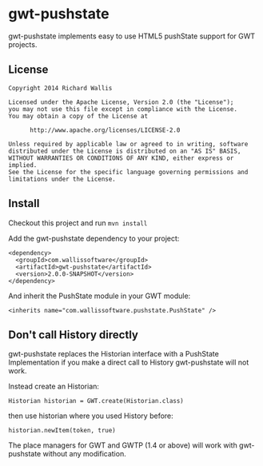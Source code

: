 # gwt-pushstate

gwt-pushstate implements easy to use HTML5 pushState support for GWT projects.


## License

    Copyright 2014 Richard Wallis
    
    Licensed under the Apache License, Version 2.0 (the "License");
    you may not use this file except in compliance with the License.
    You may obtain a copy of the License at
    
          http://www.apache.org/licenses/LICENSE-2.0
    
    Unless required by applicable law or agreed to in writing, software
    distributed under the License is distributed on an "AS IS" BASIS,
    WITHOUT WARRANTIES OR CONDITIONS OF ANY KIND, either express or implied.
    See the License for the specific language governing permissions and
    limitations under the License.


## Install

Checkout this project and run `mvn install`

Add the gwt-pushstate dependency to your project:

    <dependency>
      <groupId>com.wallissoftware</groupId>
      <artifactId>gwt-pushstate</artifactId>
      <version>2.0.0-SNAPSHOT</version>
    </dependency>

And inherit the PushState module in your GWT module:

    <inherits name="com.wallissoftware.pushstate.PushState" />


## Don't call History directly

gwt-pushstate replaces the Historian interface with a PushState Implementation if you make a direct call to History gwt-pushstate will not work.

Instead create an Historian:

`Historian historian = GWT.create(Historian.class)`

then use historian where you used History before:

`historian.newItem(token, true)`

The place managers for GWT and GWTP (1.4 or above) will work with gwt-pushstate without any modification.
